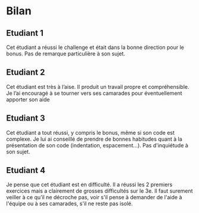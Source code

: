 # Bilan

## Etudiant 1

Cet étudiant a réussi le challenge et était dans la bonne direction pour le bonus. Pas de remarque particulière à son sujet.

## Etudiant 2

Cet étudiant est très à l’aise. Il produit un travail propre et compréhensible. Je l’ai encouragé à se tourner vers ses camarades pour éventuellement apporter son aide

## Etudiant 3

Cet étudiant a tout réussi, y compris le bonus, même si son code est complexe. Je lui ai conseillé de prendre de bonnes habitudes quant à la présentation de son code (indentation, espacement...). Pas d'inquiétude à son sujet.

## Etudiant 4

Je pense que cet étudiant est en difficulté. Il a réussi les 2 premiers exercices mais a clairement de grosses difficultés sur le 3e. Il faut surement veiller à ce qu’il ne décroche pas, voir s'il pense à demander de l'aide à l'équipe ou à ses camarades, s'il ne reste pas isolé.

